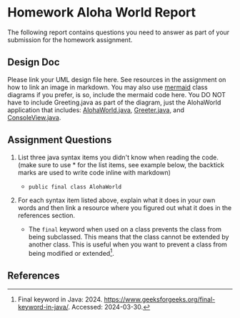 # Homework Aloha World Report

The following report contains questions you need to answer as part of your submission for the homework assignment. 


## Design Doc
Please link your UML design file here. See resources in the assignment on how to
link an image in markdown. You may also use [mermaid] class diagrams if you prefer, is so, include the mermaid code here.  You DO NOT have to include Greeting.java as part of the diagram, just the AlohaWorld application that includes: [AlohaWorld.java], [Greeter.java], and [ConsoleView.java].





## Assignment Questions

1. List three java syntax items you didn't know when reading the code.  (make sure to use * for the list items, see example below, the backtick marks are used to write code inline with markdown)
   
   * `public final class AlohaWorld`

2. For each syntax item listed above, explain what it does in your own words and then link a resource where you figured out what it does in the references section. 

    * The `final` keyword when used on a class prevents the class from being subclassed. This means that the class cannot be extended by another class. This is useful when you want to prevent a class from being modified or extended[^1].





## References

[^1]: Final keyword in Java: 2024. https://www.geeksforgeeks.org/final-keyword-in-java/. Accessed: 2024-03-30. 


<!-- This is a comment, below this link the links in the document are placed here to make ti easier to read. This is an optional style for markdown, and often as a student you will include the links inline. for example [mermaid](https://mermaid.js.org/intro/syntax-reference.html) -->
[mermaid]: https://mermaid.js.org/intro/syntax-reference.html
[AlohaWorld.java]: src/main/java/AlohaWorld.java
[Greeter.java]: src/main/java/Greeter.java
[ConsoleView.java]: src/main/java/ConsoleView.java